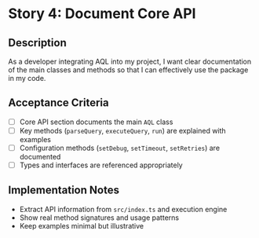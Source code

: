 # Story 4: Document Core API

## Description

As a developer integrating AQL into my project, I want clear documentation of the main classes and methods so that I can effectively use the package in my code.

## Acceptance Criteria

- [ ] Core API section documents the main `AQL` class
- [ ] Key methods (`parseQuery`, `executeQuery`, `run`) are explained with examples
- [ ] Configuration methods (`setDebug`, `setTimeout`, `setRetries`) are documented
- [ ] Types and interfaces are referenced appropriately

## Implementation Notes

- Extract API information from `src/index.ts` and execution engine
- Show real method signatures and usage patterns
- Keep examples minimal but illustrative